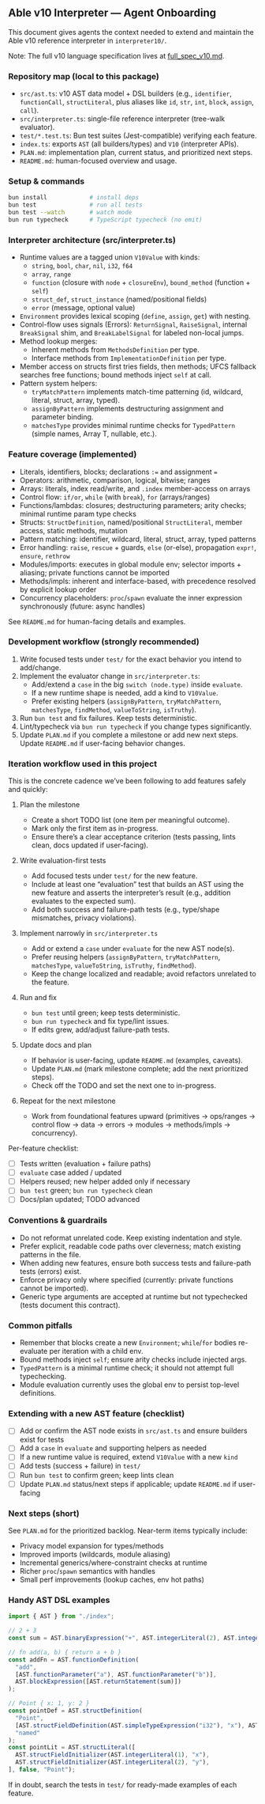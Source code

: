 ## Able v10 Interpreter — Agent Onboarding

This document gives agents the context needed to extend and maintain the Able v10 reference interpreter in `interpreter10/`.

Note: The full v10 language specification lives at [full_spec_v10.md](../spec/full_spec_v10.md).

### Repository map (local to this package)

- `src/ast.ts`: v10 AST data model + DSL builders (e.g., `identifier`, `functionCall`, `structLiteral`, plus aliases like `id`, `str`, `int`, `block`, `assign`, `call`).
- `src/interpreter.ts`: single-file reference interpreter (tree-walk evaluator).
- `test/*.test.ts`: Bun test suites (Jest-compatible) verifying each feature.
- `index.ts`: exports `AST` (all builders/types) and `V10` (interpreter APIs).
- `PLAN.md`: implementation plan, current status, and prioritized next steps.
- `README.md`: human-focused overview and usage.

### Setup & commands

```bash
bun install            # install deps
bun test               # run all tests
bun test --watch       # watch mode
bun run typecheck      # TypeScript typecheck (no emit)
```

### Interpreter architecture (src/interpreter.ts)

- Runtime values are a tagged union `V10Value` with kinds:
  - `string`, `bool`, `char`, `nil`, `i32`, `f64`
  - `array`, `range`
  - `function` (closure with `node` + `closureEnv`), `bound_method` (function + `self`)
  - `struct_def`, `struct_instance` (named/positional fields)
  - `error` (message, optional value)
- `Environment` provides lexical scoping (`define`, `assign`, `get`) with nesting.
- Control-flow uses signals (Errors): `ReturnSignal`, `RaiseSignal`, internal `BreakSignal` shim, and `BreakLabelSignal` for labeled non-local jumps.
- Method lookup merges:
  - Inherent methods from `MethodsDefinition` per type.
  - Interface methods from `ImplementationDefinition` per type.
- Member access on structs first tries fields, then methods; UFCS fallback searches free functions; bound methods inject `self` at call.
- Pattern system helpers:
  - `tryMatchPattern` implements match-time patterning (id, wildcard, literal, struct, array, typed).
  - `assignByPattern` implements destructuring assignment and parameter binding.
  - `matchesType` provides minimal runtime checks for `TypedPattern` (simple names, Array T, nullable, etc.).

### Feature coverage (implemented)

- Literals, identifiers, blocks; declarations `:=` and assignment `=`
- Operators: arithmetic, comparison, logical, bitwise; ranges
- Arrays: literals, index read/write, and `.index` member-access on arrays
- Control flow: `if/or`, `while` (with `break`), `for` (arrays/ranges)
- Functions/lambdas: closures; destructuring parameters; arity checks; minimal runtime param type checks
- Structs: `StructDefinition`, named/positional `StructLiteral`, member access, static methods, mutation
- Pattern matching: identifier, wildcard, literal, struct, array, typed patterns
- Error handling: `raise`, `rescue` + guards, `else` (or-else), propagation `expr!`, `ensure`, `rethrow`
- Modules/imports: executes in global module env; selector imports + aliasing; private functions cannot be imported
- Methods/impls: inherent and interface-based, with precedence resolved by explicit lookup order
- Concurrency placeholders: `proc`/`spawn` evaluate the inner expression synchronously (future: async handles)

See `README.md` for human-facing details and examples.

### Development workflow (strongly recommended)

1) Write focused tests under `test/` for the exact behavior you intend to add/change.
2) Implement the evaluator change in `src/interpreter.ts`:
   - Add/extend a `case` in the big `switch (node.type)` inside `evaluate`.
   - If a new runtime shape is needed, add a kind to `V10Value`.
   - Prefer existing helpers (`assignByPattern`, `tryMatchPattern`, `matchesType`, `findMethod`, `valueToString`, `isTruthy`).
3) Run `bun test` and fix failures. Keep tests deterministic.
4) Lint/typecheck via `bun run typecheck` if you change types significantly.
5) Update `PLAN.md` if you complete a milestone or add new next steps. Update `README.md` if user-facing behavior changes.

### Iteration workflow used in this project

This is the concrete cadence we’ve been following to add features safely and quickly:

1) Plan the milestone
   - Create a short TODO list (one item per meaningful outcome).
   - Mark only the first item as in-progress.
   - Ensure there’s a clear acceptance criterion (tests passing, lints clean, docs updated if user-facing).

2) Write evaluation-first tests
   - Add focused tests under `test/` for the new feature.
   - Include at least one “evaluation” test that builds an AST using the new feature and asserts the interpreter’s result (e.g., addition evaluates to the expected sum).
   - Add both success and failure-path tests (e.g., type/shape mismatches, privacy violations).

3) Implement narrowly in `src/interpreter.ts`
   - Add or extend a `case` under `evaluate` for the new AST node(s).
   - Prefer reusing helpers (`assignByPattern`, `tryMatchPattern`, `matchesType`, `valueToString`, `isTruthy`, `findMethod`).
   - Keep the change localized and readable; avoid refactors unrelated to the feature.

4) Run and fix
   - `bun test` until green; keep tests deterministic.
   - `bun run typecheck` and fix type/lint issues.
   - If edits grew, add/adjust failure-path tests.

5) Update docs and plan
   - If behavior is user-facing, update `README.md` (examples, caveats).
   - Update `PLAN.md` (mark milestone complete; add the next prioritized steps).
   - Check off the TODO and set the next one to in-progress.

6) Repeat for the next milestone
   - Work from foundational features upward (primitives → ops/ranges → control flow → data → errors → modules → methods/impls → concurrency).

Per-feature checklist:
- [ ] Tests written (evaluation + failure paths)
- [ ] `evaluate` case added / updated
- [ ] Helpers reused; new helper added only if necessary
- [ ] `bun test` green; `bun run typecheck` clean
- [ ] Docs/plan updated; TODO advanced

### Conventions & guardrails

- Do not reformat unrelated code. Keep existing indentation and style.
- Prefer explicit, readable code paths over cleverness; match existing patterns in the file.
- When adding new features, ensure both success tests and failure-path tests (errors) exist.
- Enforce privacy only where specified (currently: private functions cannot be imported).
- Generic type arguments are accepted at runtime but not typechecked (tests document this contract).

### Common pitfalls

- Remember that blocks create a new `Environment`; `while`/`for` bodies re-evaluate per iteration with a child env.
- Bound methods inject `self`; ensure arity checks include injected args.
- `TypedPattern` is a minimal runtime check; it should not attempt full typechecking.
- Module evaluation currently uses the global env to persist top-level definitions.

### Extending with a new AST feature (checklist)

- [ ] Add or confirm the AST node exists in `src/ast.ts` and ensure builders exist for tests
- [ ] Add a `case` in `evaluate` and supporting helpers as needed
- [ ] If a new runtime value is required, extend `V10Value` with a new `kind`
- [ ] Add tests (success + failure) in `test/`
- [ ] Run `bun test` to confirm green; keep lints clean
- [ ] Update `PLAN.md` status/next steps if applicable; update `README.md` if user-facing

### Next steps (short)

See `PLAN.md` for the prioritized backlog. Near-term items typically include:

- Privacy model expansion for types/methods
- Improved imports (wildcards, module aliasing)
- Incremental generics/where-constraint checks at runtime
- Richer `proc`/`spawn` semantics with handles
- Small perf improvements (lookup caches, env hot paths)

### Handy AST DSL examples

```ts
import { AST } from "./index";

// 2 + 3
const sum = AST.binaryExpression("+", AST.integerLiteral(2), AST.integerLiteral(3));

// fn add(a, b) { return a + b }
const addFn = AST.functionDefinition(
  "add",
  [AST.functionParameter("a"), AST.functionParameter("b")],
  AST.blockExpression([AST.returnStatement(sum)])
);

// Point { x: 1, y: 2 }
const pointDef = AST.structDefinition(
  "Point",
  [AST.structFieldDefinition(AST.simpleTypeExpression("i32"), "x"), AST.structFieldDefinition(AST.simpleTypeExpression("i32"), "y")],
  "named"
);
const pointLit = AST.structLiteral([
  AST.structFieldInitializer(AST.integerLiteral(1), "x"),
  AST.structFieldInitializer(AST.integerLiteral(2), "y"),
], false, "Point");
```

If in doubt, search the tests in `test/` for ready-made examples of each feature.


